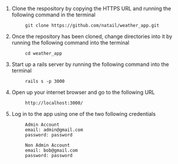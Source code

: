 1. Clone the respository by copying the HTTPS URL and running the following command in the terminal

            git clone https://github.com/natail/weather_app.git

2. Once the repository has been cloned, change directories into it by running the following command into the terminal

            cd weather_app

3. Start up a rails server by running the following command into the terminal

            rails s -p 3000

4. Open up your internet browser and go to the following URL

            http://localhost:3000/

5. Log in to the app using one of the two following credentials

            Admin Account
            email: admin@gmail.com
            password: password

            Non Admin Account
            email: bob@gmail.com
            password: password


